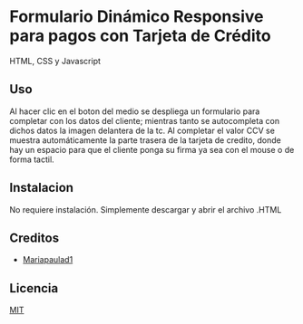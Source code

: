 # Formulario Dinámico Responsive para pagos con Tarjeta de Crédito 
  HTML, CSS y Javascript


 ## Uso
 
 Al hacer clic en el boton del medio se despliega un formulario para completar con los datos del cliente; mientras tanto se autocompleta con dichos datos la imagen delantera de la tc. Al completar el valor CCV se muestra automáticamente  la parte trasera de la tarjeta de credito, donde hay un espacio para que el cliente ponga su firma ya sea con el mouse o de forma tactil.

 ## Instalacion

No requiere instalación. Simplemente descargar y abrir el archivo .HTML

## Creditos
 - [Mariapaulad1](https://github.com/Mariapaulad1/formulario-responsive-touch.git)

 ## Licencia

 [MIT](https://opensource.org/licenses/MIT) 



